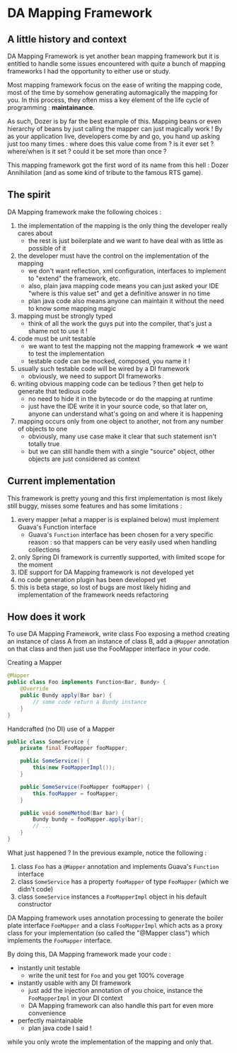 DA Mapping Framework
====================

A little history and context
----------------------------
DA Mapping Framework is yet another bean mapping framework but it is entitled to handle some issues encountered with
quite a bunch of mapping frameworks I had the opportunity to either use or study.

Most mapping framework focus on the ease of writing the mapping code, most of the time by somehow generating automagically
the mapping for you. In this process, they often miss a key element of the life cycle of programming : **maintainance**.

As such, Dozer is by far the best example of this. Mapping beans or even hierarchy of beans by just calling the mapper
can just magically work ! By as your application live, developers come by and go, you hand up asking just too many
times : where does this value come from ? is it ever set ? where/when is it set ? could it be set more than once ?

This mapping framework got the first word of its name from this hell : Dozer Annihilation (and as some kind of tribute to
the famous RTS game).

The spirit
----------
DA Mapping framework make the following choices :

1. the implementation of the mapping is the only thing the developer really cares about
    * the rest is just boilerplate and we want to have deal with as little as possible of it
2. the developer must have the control on the implementation of the mapping
    * we don't want reflection, xml configuration, interfaces to implement to "extend" the framework, etc.
    * also, plain java mapping code means you can just asked your IDE "where is this value set" and get a definitive answer in no time
    * plan java code also means anyone can maintain it without the need to know some mapping magic
3. mapping must be strongly typed
    * think of all the work the guys put into the compiler, that's just a shame not to use it !
3. code must be unit testable
    * we want to test the mapping not the mapping framework => we want to test the implementation
    * testable code can be mocked, composed, you name it !
4. usually such testable code will be wired by a DI framework
    * obviously, we need to support DI frameworks
5. writing obvious mapping code can be tedious ? then get help to generate that tedious code
    * no need to hide it in the bytecode or do the mapping at runtime
    * just have the IDE write it in your source code, so that later on, anyone can understand what's going on and where it is happening
6. mapping occurs only from one object to another, not from any number of objects to one
    * obviously, many use case make it clear that such statement isn't totally true
    * but we can still handle them with a single "source" object, other objects are just considered as context

Current implementation
----------------------
This framework is pretty young and this first implementation is most likely still buggy, misses some features and has
some limitations :

1. every mapper (what a mapper is is explained below) must implement Guava's Function interface
    * Guava's `Function` interface has been chosen for a very specific reason : so that mappers can be very easily used
      when handling collections
2. only Spring DI framework is currently supported, with limited scope for the moment
2. IDE support for DA Mapping framework is not developed yet
3. no code generation plugin has been developed yet
4. this is beta stage, so lost of bugs are most likely hiding and implementation of the framework needs refactoring

How does it work
----------------
To use DA Mapping Framework, write class Foo exposing a method creating an instance of class A from an instance of class B,
add a `@Mapper` annotation on that class and then just use the FooMapper interface in your code.

Creating a Mapper

```java
@Mapper
public class Foo implements Function<Bar, Bundy> {
    @Override
    public Bundy apply(Bar bar) {
        // some code return a Bundy instance
    }
}
```

Handcrafted (no DI) use of a Mapper

```java
public class SomeService {
    private final FooMapper fooMapper;

    public SomeService() {
        this(new FooMapperImpl());
    }

    public SomeService(FooMapper fooMapper) {
        this.fooMapper = fooMapper;
    }

    public void someMethod(Bar bar) {
        Bundy bundy = fooMapper.apply(bar);
        // ...
    }
}
```

What just happened ?
In the previous example, notice the following :

1. class `Foo` has a `@Mapper` annotation and implements Guava's `Function` interface
2. class `SomeService` has a property `fooMapper` of type `FooMapper` (which we didn't code)
3. class `SomeService` instances a `FooMapperImpl` object in his default constructor

DA Mapping framework uses annotation processing to generate the boiler plate interface `FooMapper` and a class
`FooMapperImpl` which acts as a proxy class for your implementation (so called the "@Mapper class") which implements
the `FooMapper` interface.

By doing this, DA Mapping framework made your code :

* instantly unit testable
    * write the unit test for `Foo` and you get 100% coverage
* instantly usable with any DI framework
    * just add the injection annotation of you choice, instance the `FooMapperImpl` in your DI context
    * DA Mapping framework can also handle this part for even more convenience
* perfectly maintainable
    * plan java code I said !

while you only wrote the implementation of the mapping and only that.
